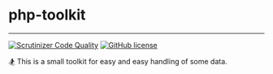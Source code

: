 # php-toolkit

***

[![Scrutinizer Code Quality](https://scrutinizer-ci.com/g/imajinyun/php-toolkit/badges/quality-score.png?b=master)](https://scrutinizer-ci.com/g/imajinyun/php-toolkit/?branch=master)
[![GitHub license](https://img.shields.io/badge/license-MIT-blue.svg?style=flat-square)](https://raw.githubusercontent.com/imajinyun/php-toolkit/master/LICENSE)

🏂 This is a small toolkit for easy and easy handling of some data.
